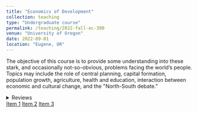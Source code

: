 ```yaml
---
title: "Economics of Development"
collection: teaching
type: "Undergraduate course"
permalink: /teaching/2022-fall-ec-390
venue: "University of Oregon"
date: 2022-09-01
location: "Eugene, OR"
---
```


The objective of this course is to provide some understanding into these stark, and occasionally not-so-obvious, problems facing the world’s people. Topics may include the role of central planning, capital formation, population growth, agriculture, health and education, interaction between economic and cultural change, and the "North-South debate."

<details>
<summary>Reviews</summary>

    - markdown list 1
    
    - markdown list 2
</details>

<html>
  <head>
    <style>
      .panel {
        display: none;
      }
    </style>
  </head>
  <body>
    <div id="link-list">
      <a href="#item1">Item 1</a>
      <a href="#item2">Item 2</a>
      <a href="#item3">Item 3</a>
    </div>
    <div id="item1" class="panel">
      <h2>Item 1</h2>
      <p>Lorem ipsum dolor sit amet, consectetur adipiscing elit. Vivamus at lacus eu dui tempus bibendum. Aliquam erat volutpat. Fusce ut viverra nisl, eu egestas dui. In lacus tellus, tincidunt id ipsum vel, rutrum pretium libero. Morbi at blandit urna, vel eleifend sapien.</p>
    </div>
    <div id="item2" class="panel">
      <h2>Item 2</h2>
      <p>Lorem ipsum dolor sit amet, consectetur adipiscing elit. Vivamus at lacus eu dui tempus bibendum. Aliquam erat volutpat. Fusce ut viverra nisl, eu egestas dui. In lacus tellus, tincidunt id ipsum vel, rutrum pretium libero. Morbi at blandit urna, vel eleifend sapien.</p>
    </div>
    <div id="item3" class="panel">
      <h2>Item 3</h2>
      <p>Lorem ipsum dolor sit amet, consectetur adipiscing elit. Vivamus at lacus eu dui tempus bibendum. Aliquam erat volutpat. Fusce ut viverra nisl, eu egestas dui. In lacus tellus, tincidunt id ipsum vel, rutrum pretium libero. Morbi at blandit urna, vel eleifend sapien.</p>
    </div>
    <script>
      var linkList = document.getElementById("link-list");
      var links = linkList.getElementsByTagName("a");
      for (var i = 0; i < links.length; i++) {
        links[i].addEventListener("click", function(e) {
          var current = document.getElementsByClassName("active");
          current[0].className = current[0].className.replace(" active", "");
          this.className += " active";
          var panel = document.getElementById(this.hash.slice(1));
          var panels = document.getElementsByClassName("panel");
          for (var i = 0; i < panels.length; i++) {
            panels[i].style.display = "none";
          }
          panel.style.display = "block";
          e.preventDefault();
        });
      }